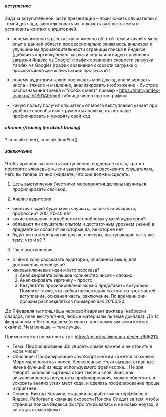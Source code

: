 ##### вступление

Задача вступительной части презентации – познакомить слушателей с темой доклада, заинтересовать их,
показать важность темы и установить контакт с аудиторией.

- почему именно я рассказываю именно об этой теме и какой у меня опыт в данной области
    профессионально занимаюсь анализом и улучшением производительности страницы поиска в Яндексе
    (добавить картинку/видео загрузки серпа или видео сравнения загрузки Яндекс vs Google)
    (график сравнения скорости загрузки Yandex vs Google)
    (график сравнения скорости загрузки с прошлогодней для иллюстрации прогресса?)

- почему аудитории важно послушать мой доклад
    анализировать числа - тяжело и медленно,
    анализировать изображение - быстрое распознавание тренда и "особых мест"
    пример - https://stat.yandex-team.ru/-/CBR1ARVpgA
    таблица чисел против графика

- какую пользу получит слушатель от моего выступления
    узнает про удобные способы и инструменты анализа,
    станет чаще профилировать и ускорять свой код

##### chrome://tracing (ex about:tracing)

? console.time(), console.timeEnd()

##### заключение

Чтобы красиво закончить выступление, подведите итоги, кратко повторите ключевые мысли выступления
и расскажите слушателям, чего вы теперь от них ожидаете, что они должны сделать.

01. Цель выступления
Участники мероприятия должны научиться профилировать свой код.

02. Анализ аудитории
- сколько людей будет меня слушать, какого они возраста, профессии?
    200, 20-40 лет
- какие ожидания, потребности и проблемы у моей аудитории?
- обладают ли слушатели опытом и достаточным уровнем знаний в предметной области?
    некоторые да, некоторые нет
- будут ли на мероприятии другие спикеры, выступающие на ту же тему, что и я?
    ?

03. План выступления
- о чём я хочу рассказать аудитории, описанной выше, для достижения своей цели?
- каковы ключевые идеи моего рассказа?
    1. Анализировать большое количество чисел - сложно.
    2. Анализировать картинку - просто.
    3. Результаты профилирования можно представить визуально.
Помните также, что любая презентация состоит из трех частей — вступление, основная часть, заключение.
По времени они должны распределяться примерно как 20/60/20.



До 7 февраля ты пришлёшь черновой вариант доклада
(наброски слайдов, план выступления, любые материалы по теме доклада).
До 14 февраля мы тебя послушаем (созвон с программным комитетом в скайпе).
Чем раньше — тем лучше.

Пример можно посмотреть тут: https://minskjs.timepad.ru/event/606211/

- Тема: Профилирование JS: увидеть самое важное и не утонуть в море чисел
- Описание: Профилирование JavaScript многим кажется сложным. Море малопонятных чисел, бесконечные стеки вызова,
    странные имена функций из недр используемого фреймворка... Не зря говорят: хорошая картинка стоит тысячи слов.
    Зная, как визуализировать результаты профилирования, можно облегчить и ускорить анализ узких мест кода,
    и сделать профилирование проще и приятнее.
- Спикер: Виктор Хомяков, старший разработчик интерфейсов в Яндекс. Работает в команде скорости Поиска.
    Следит за тем, чтобы страница поиска Яндекса быстро открывалась и на новых ноутах, и на старых смартфонах.
